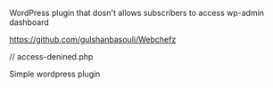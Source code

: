 WordPress plugin that dosn't allows subscribers to access wp-admin dashboard 

https://github.com/gulshanbasouli/Webchefz

// access-denined.php 

Simple wordpress plugin
